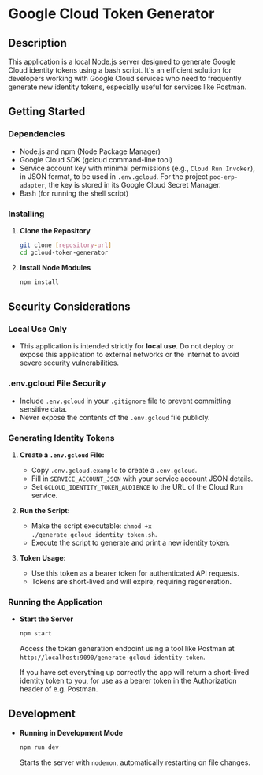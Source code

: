 # Google Cloud Token Generator

## Description

This application is a local Node.js server designed to generate Google Cloud identity tokens using a bash script. It's an efficient solution for developers working with Google Cloud services who need to frequently generate new identity tokens, especially useful for services like Postman.

## Getting Started

### Dependencies

- Node.js and npm (Node Package Manager)
- Google Cloud SDK (gcloud command-line tool)
- Service account key with minimal permissions (e.g., `Cloud Run Invoker`), in JSON format, to be used in `.env.gcloud`. For the project `poc-erp-adapter`, the key is stored in its Google Cloud Secret Manager.
- Bash (for running the shell script)

### Installing

1. **Clone the Repository**

   ```sh
   git clone [repository-url]
   cd gcloud-token-generator
   ```

2. **Install Node Modules**
   ```sh
   npm install
   ```

## Security Considerations

### Local Use Only

- This application is intended strictly for **local use**. Do not deploy or expose this application to external networks or the internet to avoid severe security vulnerabilities.

### .env.gcloud File Security

- Include `.env.gcloud` in your `.gitignore` file to prevent committing sensitive data.
- Never expose the contents of the `.env.gcloud` file publicly.

### Generating Identity Tokens

1. **Create a `.env.gcloud` File:**

   - Copy `.env.gcloud.example` to create a `.env.gcloud`.
   - Fill in `SERVICE_ACCOUNT_JSON` with your service account JSON details.
   - Set `GCLOUD_IDENTITY_TOKEN_AUDIENCE` to the URL of the Cloud Run service.

2. **Run the Script:**

   - Make the script executable: `chmod +x ./generate_gcloud_identity_token.sh`.
   - Execute the script to generate and print a new identity token.

3. **Token Usage:**
   - Use this token as a bearer token for authenticated API requests.
   - Tokens are short-lived and will expire, requiring regeneration.

### Running the Application

- **Start the Server**
  ```sh
  npm start
  ```
  Access the token generation endpoint using a tool like Postman at `http://localhost:9090/generate-gcloud-identity-token`.

  If you have set everything up correctly the app will return a short-lived identity token to you, for use as a bearer token in the Authorization header of e.g. Postman.

## Development

- **Running in Development Mode**
  ```sh
  npm run dev
  ```
  Starts the server with `nodemon`, automatically restarting on file changes.
